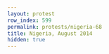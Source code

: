 ```yaml
---
layout: protest
row_index: 599
permalink: protests/nigeria-68
title: Nigeria, August 2014
hidden: true
---
```

